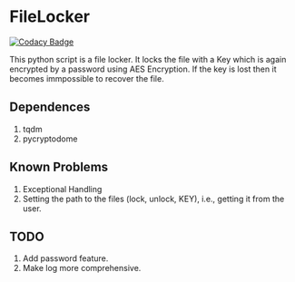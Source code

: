# FileLocker

[![Codacy Badge](https://app.codacy.com/project/badge/Grade/b61e794ca5244153abe657af497f9473)](https://www.codacy.com/manual/th3c0d3br34ker/FileLocker?utm_source=github.com&amp;utm_medium=referral&amp;utm_content=th3c0d3br34ker/FileLocker&amp;utm_campaign=Badge_Grade)

This python script is a file locker.
It locks the file with a Key which is again encrypted by a password using AES Encryption.
If the key is lost then it becomes immpossible to recover the file.

## Dependences

1.  tqdm
2.  pycryptodome

## Known Problems

1.  Exceptional Handling
2.  Setting the path to the files (lock, unlock, KEY), i.e., getting it from the user.

## TODO

1.  Add password feature.
2.  Make log more comprehensive.

